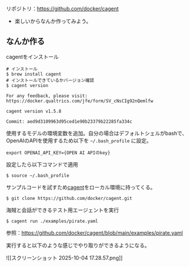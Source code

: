 リポジトリ：https://github.com/docker/cagent
- 楽しいからなんか作ってみよう。

## なんか作る

cagentをインストール

```
# インストール
$ brew install cagent
# インストールできているかバージョン確認
$ cagent version
  
For any feedback, please visit: https://docker.qualtrics.com/jfe/form/SV_cNsCIg92nQemlfw

cagent version v1.5.8

Commit: aed9d3109963d95ced1e90b23379b22285fa334c 
```

使用するモデルの環境変数を追加。自分の場合はデフォルトシェルがbashで、OpenAIのAPIを使用するため以下を `~/.bash_profile` に設定。

```
export OPENAI_API_KEY={OPEN AI APIのkey}
```

設定したら以下コマンドで適用
```
$ source ~/.bash_profile
```

サンプルコードを試すため[cagent](https://github.com/docker/cagent)をローカル環境に持ってくる。
```
$ git clone https://github.com/docker/cagent.git
```

海賊と会話ができるテスト用エージェントを実行

```
$ cagent run ./examples/pirate.yaml 
```

参照：https://github.com/docker/cagent/blob/main/examples/pirate.yaml

実行すると以下のような感じでやり取りができるようになる。

![[スクリーンショット 2025-10-04 17.28.57.png]]